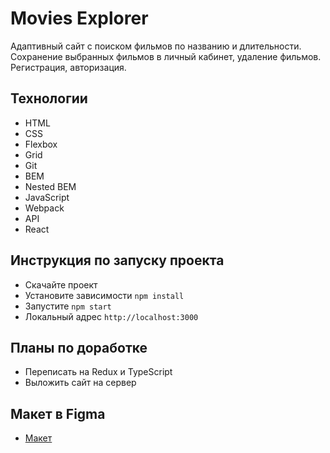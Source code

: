 # Movies Explorer

Адаптивный сайт с поиском фильмов по названию и длительности. Сохранение выбранных фильмов в личный кабинет, удаление фильмов. Регистрация, авторизация.

## Технологии

* HTML
* CSS
* Flexbox
* Grid
* Git
* BEM
* Nested BEM
* JavaScript
* Webpack
* API
* React

## Инструкция по запуску проекта

* Скачайте проект
* Установите зависимости `npm install`
* Запустите `npm start`
* Локальный адрес `http://localhost:3000`

## Планы по доработке

* Переписать на Redux и TypeScript
* Выложить сайт на сервер

## Макет в Figma

* [Макет](https://www.figma.com/file/x3rMakkGqdmGhCzbyPGLBN/Diploma-(Copy)?type=design&node-id=891%3A3857&t=EqhSxb9mZ1oWDUlO-1)


